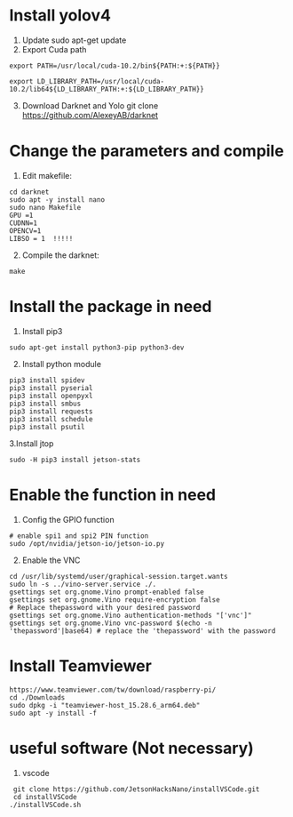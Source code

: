 # Install yolov4

1. Update sudo apt-get update
2. Export Cuda path

```shell
export PATH=/usr/local/cuda-10.2/bin${PATH:+:${PATH}}
```

```shell
export LD_LIBRARY_PATH=/usr/local/cuda-10.2/lib64${LD_LIBRARY_PATH:+:${LD_LIBRARY_PATH}}
```

3. Download Darknet and Yolo git clone https://github.com/AlexeyAB/darknet

# Change the parameters and compile

1. Edit makefile:

```shell
cd darknet
sudo apt -y install nano
sudo nano Makefile
GPU =1
CUDNN=1
OPENCV=1
LIBSO = 1  !!!!!
```

2. Compile the darknet:

```shell
make
```

# Install the package in need

1. Install pip3

```shell
sudo apt-get install python3-pip python3-dev
```

2. Install python module

```shell
pip3 install spidev
pip3 install pyserial
pip3 install openpyxl
pip3 install smbus 
pip3 install requests
pip3 install schedule
pip3 install psutil
```

3.Install jtop

```shell
sudo -H pip3 install jetson-stats
```

# Enable the function in need

1. Config the GPIO function

```shell
# enable spi1 and spi2 PIN function
sudo /opt/nvidia/jetson-io/jetson-io.py
```

2. Enable the VNC

```shell
cd /usr/lib/systemd/user/graphical-session.target.wants
sudo ln -s ../vino-server.service ./.
gsettings set org.gnome.Vino prompt-enabled false
gsettings set org.gnome.Vino require-encryption false
# Replace thepassword with your desired password
gsettings set org.gnome.Vino authentication-methods "['vnc']"
gsettings set org.gnome.Vino vnc-password $(echo -n 'thepassword'|base64) # replace the 'thepassword' with the password
```

# Install Teamviewer

```shell
https://www.teamviewer.com/tw/download/raspberry-pi/
cd ./Downloads
sudo dpkg -i "teamviewer-host_15.28.6_arm64.deb"
sudo apt -y install -f
```

# useful software (Not necessary)

1. vscode

```shell
 git clone https://github.com/JetsonHacksNano/installVSCode.git
 cd installVSCode
./installVSCode.sh
```

